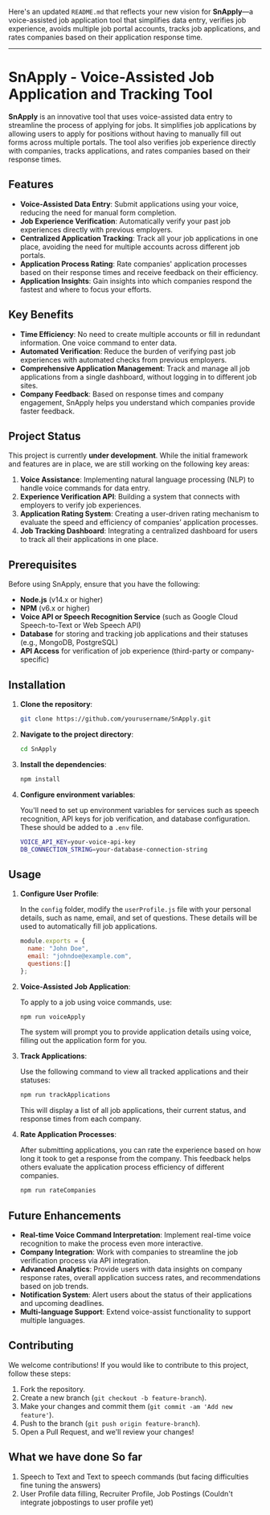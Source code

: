 Here's an updated `README.md` that reflects your new vision for **SnApply**—a voice-assisted job application tool that simplifies data entry, verifies job experience, avoids multiple job portal accounts, tracks job applications, and rates companies based on their application response time.

---

# SnApply - Voice-Assisted Job Application and Tracking Tool

**SnApply** is an innovative tool that uses voice-assisted data entry to streamline the process of applying for jobs. It simplifies job applications by allowing users to apply for positions without having to manually fill out forms across multiple portals. The tool also verifies job experience directly with companies, tracks applications, and rates companies based on their response times.

## Features

- **Voice-Assisted Data Entry**: Submit applications using your voice, reducing the need for manual form completion.
- **Job Experience Verification**: Automatically verify your past job experiences directly with previous employers.
- **Centralized Application Tracking**: Track all your job applications in one place, avoiding the need for multiple accounts across different job portals.
- **Application Process Rating**: Rate companies' application processes based on their response times and receive feedback on their efficiency.
- **Application Insights**: Gain insights into which companies respond the fastest and where to focus your efforts.
  
## Key Benefits

- **Time Efficiency**: No need to create multiple accounts or fill in redundant information. One voice command to enter data.
- **Automated Verification**: Reduce the burden of verifying past job experiences with automated checks from previous employers.
- **Comprehensive Application Management**: Track and manage all job applications from a single dashboard, without logging in to different job sites.
- **Company Feedback**: Based on response times and company engagement, SnApply helps you understand which companies provide faster feedback.

## Project Status

This project is currently **under development**. While the initial framework and features are in place, we are still working on the following key areas:
1. **Voice Assistance**: Implementing natural language processing (NLP) to handle voice commands for data entry.
2. **Experience Verification API**: Building a system that connects with employers to verify job experiences.
3. **Application Rating System**: Creating a user-driven rating mechanism to evaluate the speed and efficiency of companies’ application processes.
4. **Job Tracking Dashboard**: Integrating a centralized dashboard for users to track all their applications in one place.

## Prerequisites

Before using SnApply, ensure that you have the following:

- **Node.js** (v14.x or higher)
- **NPM** (v6.x or higher)
- **Voice API or Speech Recognition Service** (such as Google Cloud Speech-to-Text or Web Speech API)
- **Database** for storing and tracking job applications and their statuses (e.g., MongoDB, PostgreSQL)
- **API Access** for verification of job experience (third-party or company-specific)

## Installation

1. **Clone the repository**:

   ```bash
   git clone https://github.com/yourusername/SnApply.git
   ```

2. **Navigate to the project directory**:

   ```bash
   cd SnApply
   ```

3. **Install the dependencies**:

   ```bash
   npm install
   ```

4. **Configure environment variables**:

   You'll need to set up environment variables for services such as speech recognition, API keys for job verification, and database configuration. These should be added to a `.env` file.

   ```bash
   VOICE_API_KEY=your-voice-api-key
   DB_CONNECTION_STRING=your-database-connection-string
   ```

## Usage

1. **Configure User Profile**:

   In the `config` folder, modify the `userProfile.js` file with your personal details, such as name, email, and set of questions. These details will be used to automatically fill job applications.

   ```js
   module.exports = {
     name: "John Doe",
     email: "johndoe@example.com",
     questions:[]
   };
   ```

2. **Voice-Assisted Job Application**:

   To apply to a job using voice commands, use:

   ```bash
   npm run voiceApply
   ```

   The system will prompt you to provide application details using voice, filling out the application form for you.

3. **Track Applications**:

   Use the following command to view all tracked applications and their statuses:

   ```bash
   npm run trackApplications
   ```

   This will display a list of all job applications, their current status, and response times from each company.

4. **Rate Application Processes**:

   After submitting applications, you can rate the experience based on how long it took to get a response from the company. This feedback helps others evaluate the application process efficiency of different companies.

   ```bash
   npm run rateCompanies
   ```

## Future Enhancements

- **Real-time Voice Command Interpretation**: Implement real-time voice recognition to make the process even more interactive.
- **Company Integration**: Work with companies to streamline the job verification process via API integration.
- **Advanced Analytics**: Provide users with data insights on company response rates, overall application success rates, and recommendations based on job trends.
- **Notification System**: Alert users about the status of their applications and upcoming deadlines.
- **Multi-language Support**: Extend voice-assist functionality to support multiple languages.


## Contributing

We welcome contributions! If you would like to contribute to this project, follow these steps:

1. Fork the repository.
2. Create a new branch (`git checkout -b feature-branch`).
3. Make your changes and commit them (`git commit -am 'Add new feature'`).
4. Push to the branch (`git push origin feature-branch`).
5. Open a Pull Request, and we'll review your changes!

## What we have done So far

1. Speech to Text and Text to speech commands (but facing difficulties fine tuning the answers)
2. User Profile data filling, Recruiter Profile, Job Postings (Couldn't integrate jobpostings to user profile yet)
